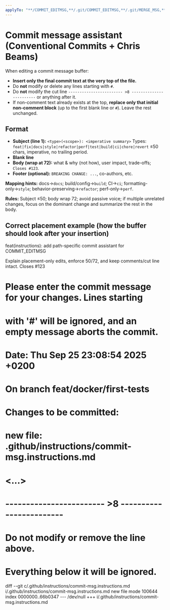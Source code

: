 ```yaml
---
applyTo: "**/COMMIT_EDITMSG,**/.git/COMMIT_EDITMSG,**/.git/MERGE_MSG,**/.git/SQUASH_MSG"
---
```


# Commit message assistant (Conventional Commits + Chris Beams)

When editing a commit message buffer:
- **Insert only the final commit text at the very top of the file.**
- Do **not** modify or delete any lines starting with `#`.
- Do **not** modify the cut line `------------------------ >8 ------------------------` or anything after it.
- If non-comment text already exists at the top, **replace only that initial non-comment block** (up to the first blank line or `#`). Leave the rest unchanged.

## Format
- **Subject (line 1):** `<type>(<scope>): <imperative summary>`
  Types: `feat|fix|docs|style|refactor|perf|test|build|ci|chore|revert`
  ≤50 chars, imperative, no trailing period.
- **Blank line**
- **Body (wrap at 72):** what & why (not how), user impact, trade-offs; `Closes #123`.
- **Footer (optional):** `BREAKING CHANGE: ...`, co-authors, etc.

**Mapping hints:** docs→`docs`; build/config→`build`; CI→`ci`; formatting-only→`style`; behavior-preserving→`refactor`; perf-only→`perf`.

**Rules:** Subject ≤50; body wrap 72; avoid passive voice; if multiple unrelated changes, focus on the dominant change and summarize the rest in the body.

## Correct placement example (how the buffer should look after your insertion)

feat(instructions): add path-specific commit assistant for COMMIT_EDITMSG

Explain placement-only edits, enforce 50/72, and keep comments/cut line intact.
Closes #123

# Please enter the commit message for your changes. Lines starting
# with '#' will be ignored, and an empty message aborts the commit.
#
# Date:      Thu Sep 25 23:08:54 2025 +0200
#
# On branch feat/docker/first-tests
# Changes to be committed:
#	new file:   .github/instructions/commit-msg.instructions.md
#	<...>
#
# ------------------------ >8 ------------------------
# Do not modify or remove the line above.
# Everything below it will be ignored.
diff --git c/.github/instructions/commit-msg.instructions.md i/.github/instructions/commit-msg.instructions.md
new file mode 100644
index 0000000..66b0347
--- /dev/null
+++ i/.github/instructions/commit-msg.instructions.md
<diffs that the agent should read>
